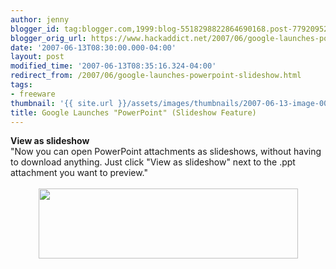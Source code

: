 ```yaml
---
author: jenny
blogger_id: tag:blogger.com,1999:blog-5518298822864690168.post-7792095281926565409
blogger_orig_url: https://www.hackaddict.net/2007/06/google-launches-powerpoint-slideshow.html
date: '2007-06-13T08:30:00.000-04:00'
layout: post
modified_time: '2007-06-13T08:35:16.324-04:00'
redirect_from: /2007/06/google-launches-powerpoint-slideshow.html
tags:
- freeware
thumbnail: '{{ site.url }}/assets/images/thumbnails/2007-06-13-image-0000.jpg'
title: Google Launches "PowerPoint" (Slideshow Feature)
---
```


<span style=""><strong style="font-weight: normal;"><span style="font-weight: bold;">View as slideshow</span><br/></strong>"Now you can open PowerPoint attachments as slideshows, without having to download anything. Just click "View as slideshow" next to the .ppt attachment you want to preview."<br/><br/></span><img alt="" border="0" id="BLOGGER_PHOTO_ID_5075525961074562802" src="{{ site.url }}/assets/images/posts/2007-06-13-image-0000.jpg" style="margin: 0px auto 10px; display: block; text-align: center;  width: 415px; height: 112px;"/>